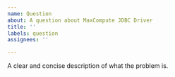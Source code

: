```yaml
---
name: Question
about: A question about MaxCompute JDBC Driver
title: ''
labels: question
assignees: ''

---
```


A clear and concise description of what the problem is.
